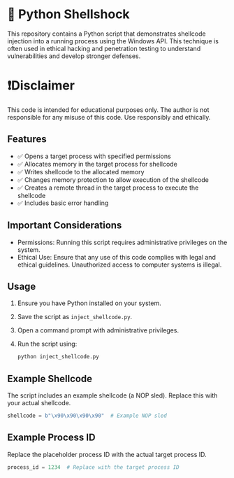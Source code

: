 # 🐍 Python Shellshock

This repository contains a Python script that demonstrates shellcode injection into a running process using the Windows API. This technique is often used in ethical hacking and penetration testing to understand vulnerabilities and develop stronger defenses.

# ❗Disclaimer

This code is intended for educational purposes only. The author is not responsible for any misuse of this code. Use responsibly and ethically.

## Features

- ✅ Opens a target process with specified permissions
- ✅ Allocates memory in the target process for shellcode
- ✅ Writes shellcode to the allocated memory
- ✅ Changes memory protection to allow execution of the shellcode
- ✅ Creates a remote thread in the target process to execute the shellcode
- ✅ Includes basic error handling

## Important Considerations

- Permissions: Running this script requires administrative privileges on the system.
- Ethical Use: Ensure that any use of this code complies with legal and ethical guidelines. Unauthorized access to computer systems is illegal.

## Usage

1. Ensure you have Python installed on your system.
2. Save the script as `inject_shellcode.py`.
3. Open a command prompt with administrative privileges.
4. Run the script using:

    ```sh
    python inject_shellcode.py
    ```

## Example Shellcode

The script includes an example shellcode (a NOP sled). Replace this with your actual shellcode.

```python
shellcode = b"\x90\x90\x90\x90"  # Example NOP sled
```

## Example Process ID

Replace the placeholder process ID with the actual target process ID.

```python
process_id = 1234  # Replace with the target process ID
```

